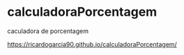 # calculadoraPorcentagem
 caculadora de porcentagem

https://ricardogarcia90.github.io/calculadoraPorcentagem/
